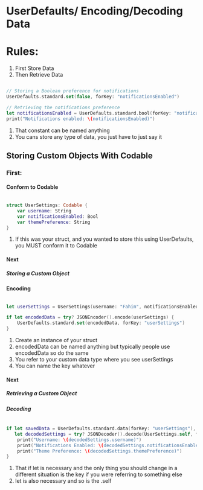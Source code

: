 # UserDefaults/ Encoding/Decoding Data

# Rules:

1. First Store Data
2. Then Retrieve Data

```swift

// Storing a Boolean preference for notifications
UserDefaults.standard.set(false, forKey: "notificationsEnabled")

// Retrieving the notifications preference
let notificationsEnabled = UserDefaults.standard.bool(forKey: "notificationsEnabled")
print("Notifications enabled: \(notificationsEnabled)")

```

1. That constant can be named anything
2. You cans store any type of data, you just have to just say it


## Storing Custom Objects With Codable

### First:

#### Conform to Codable

```swift

struct UserSettings: Codable {
    var username: String
    var notificationsEnabled: Bool
    var themePreference: String
}

```

1. If this was your struct, and you wanted to store this using UserDefaults, you MUST conform it to Codable

#### Next

##### Storing a Custom Object

#### Encoding

```swift

let userSettings = UserSettings(username: "Fahim", notificationsEnabled: true, themePreference: "dark")

if let encodedData = try? JSONEncoder().encode(userSettings) {
    UserDefaults.standard.set(encodedData, forKey: "userSettings")
}


```

1. Create an instance of your struct
2. encodedData can be named anything but typically people use encodedData so do the same
3. You refer to your custom data type where you see userSettings
4. You can name the key whatever


#### Next

##### Retrieving a Custom Object

##### Decoding

```swift

if let savedData = UserDefaults.standard.data(forKey: "userSettings"),
   let decodedSettings = try? JSONDecoder().decode(UserSettings.self, from: savedData) {
    print("Username: \(decodedSettings.username)")
    print("Notifications Enabled: \(decodedSettings.notificationsEnabled)")
    print("Theme Preference: \(decodedSettings.themePreference)")
}


```

1. That if let is necessary and the only thing you should change in a different situation is the key if you were referring to something else
2. let is also necessary and so is the .self 
